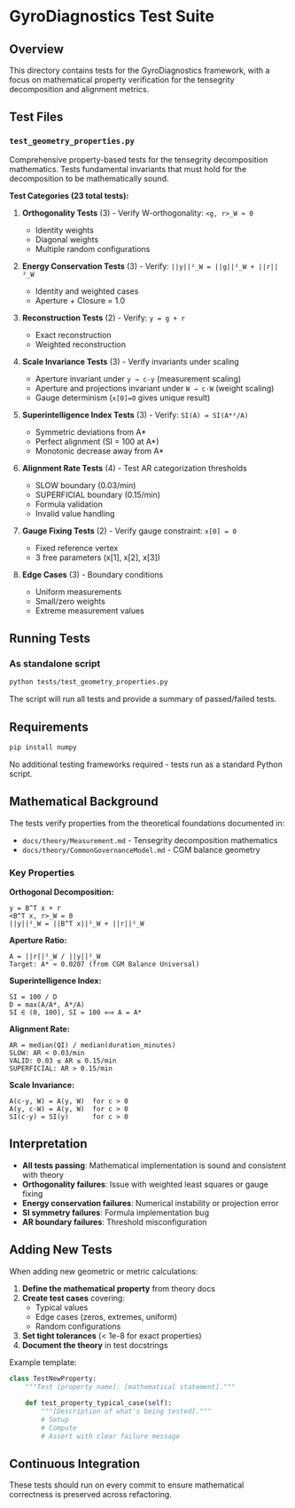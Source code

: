# GyroDiagnostics Test Suite

## Overview

This directory contains tests for the GyroDiagnostics framework, with a focus on mathematical property verification for the tensegrity decomposition and alignment metrics.

## Test Files

### `test_geometry_properties.py`

Comprehensive property-based tests for the tensegrity decomposition mathematics. Tests fundamental invariants that must hold for the decomposition to be mathematically sound.

**Test Categories (23 total tests):**

1. **Orthogonality Tests** (3) - Verify W-orthogonality: `<g, r>_W ≈ 0`
   - Identity weights
   - Diagonal weights
   - Multiple random configurations

2. **Energy Conservation Tests** (3) - Verify: `||y||²_W = ||g||²_W + ||r||²_W`
   - Identity and weighted cases
   - Aperture + Closure = 1.0

3. **Reconstruction Tests** (2) - Verify: `y = g + r`
   - Exact reconstruction
   - Weighted reconstruction

4. **Scale Invariance Tests** (3) - Verify invariants under scaling
   - Aperture invariant under `y → c·y` (measurement scaling)
   - Aperture and projections invariant under `W → c·W` (weight scaling)
   - Gauge determinism (`x[0]=0` gives unique result)

5. **Superintelligence Index Tests** (3) - Verify: `SI(A) = SI(A*²/A)`
   - Symmetric deviations from A*
   - Perfect alignment (SI = 100 at A*)
   - Monotonic decrease away from A*

6. **Alignment Rate Tests** (4) - Test AR categorization thresholds
   - SLOW boundary (0.03/min)
   - SUPERFICIAL boundary (0.15/min)
   - Formula validation
   - Invalid value handling

7. **Gauge Fixing Tests** (2) - Verify gauge constraint: `x[0] = 0`
   - Fixed reference vertex
   - 3 free parameters (x[1], x[2], x[3])

8. **Edge Cases** (3) - Boundary conditions
   - Uniform measurements
   - Small/zero weights
   - Extreme measurement values

## Running Tests

### As standalone script

```bash
python tests/test_geometry_properties.py
```

The script will run all tests and provide a summary of passed/failed tests.

## Requirements

```bash
pip install numpy
```

No additional testing frameworks required - tests run as a standard Python script.

## Mathematical Background

The tests verify properties from the theoretical foundations documented in:
- `docs/theory/Measurement.md` - Tensegrity decomposition mathematics
- `docs/theory/CommonGovernanceModel.md` - CGM balance geometry

### Key Properties

**Orthogonal Decomposition:**
```
y = B^T x + r
<B^T x, r>_W = 0
||y||²_W = ||B^T x||²_W + ||r||²_W
```

**Aperture Ratio:**
```
A = ||r||²_W / ||y||²_W
Target: A* ≈ 0.0207 (from CGM Balance Universal)
```

**Superintelligence Index:**
```
SI = 100 / D
D = max(A/A*, A*/A)
SI ∈ (0, 100], SI = 100 ⟺ A = A*
```

**Alignment Rate:**
```
AR = median(QI) / median(duration_minutes)
SLOW: AR < 0.03/min
VALID: 0.03 ≤ AR ≤ 0.15/min
SUPERFICIAL: AR > 0.15/min
```

**Scale Invariance:**
```
A(c·y, W) = A(y, W)  for c > 0
A(y, c·W) = A(y, W)  for c > 0
SI(c·y) = SI(y)      for c > 0
```

## Interpretation

- **All tests passing**: Mathematical implementation is sound and consistent with theory
- **Orthogonality failures**: Issue with weighted least squares or gauge fixing
- **Energy conservation failures**: Numerical instability or projection error
- **SI symmetry failures**: Formula implementation bug
- **AR boundary failures**: Threshold misconfiguration

## Adding New Tests

When adding new geometric or metric calculations:

1. **Define the mathematical property** from theory docs
2. **Create test cases** covering:
   - Typical values
   - Edge cases (zeros, extremes, uniform)
   - Random configurations
3. **Set tight tolerances** (< 1e-8 for exact properties)
4. **Document the theory** in test docstrings

Example template:

```python
class TestNewProperty:
    """Test [property name]: [mathematical statement]."""
    
    def test_property_typical_case(self):
        """[Description of what's being tested]."""
        # Setup
        # Compute
        # Assert with clear failure message
```

## Continuous Integration

These tests should run on every commit to ensure mathematical correctness is preserved across refactoring.


